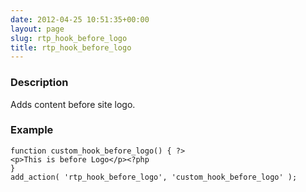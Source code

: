 ```yaml
---
date: 2012-04-25 10:51:35+00:00
layout: page
slug: rtp_hook_before_logo
title: rtp_hook_before_logo
---
```


### Description


Adds content before site logo.


### Example



    
    function custom_hook_before_logo() { ?>
    <p>This is before Logo</p><?php
    }
    add_action( 'rtp_hook_before_logo', 'custom_hook_before_logo' );
